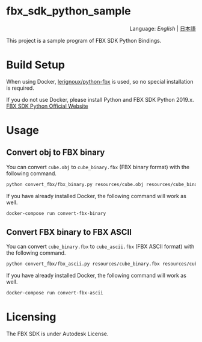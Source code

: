 # fbx_sdk_python_sample
<div style="text-align:right">Language: <i>English</i> | <a href="README_JA.md">日本語</a></div>

This project is a sample program of FBX SDK Python Bindings.

# Build Setup

When using Docker, [lerignoux/python-fbx](https://hub.docker.com/r/lerignoux/python-fbx) is used, so no special installation is required.

If you do not use Docker, please install Python and FBX SDK Python 2019.x.
[FBX SDK Python Official Website](http://help.autodesk.com/view/FBX/2019/ENU/?guid=FBX_Developer_Help_scripting_with_python_fbx_installing_python_fbx_html)



# Usage

## Convert obj to FBX binary

You can convert `cube.obj` to `cube_binary.fbx` (FBX binary format) with the following command.

```bash
python convert_fbx/fbx_binary.py resources/cube.obj resources/cube_binary.fbx
```

If you have already installed Docker, the following command will work as well.

```bash
docker-compose run convert-fbx-binary
```



## Convert FBX binary to FBX ASCII

You can convert `cube_binary.fbx` to `cube_ascii.fbx` (FBX ASCII format) with the following command.

```bash
python convert_fbx/fbx_ascii.py resources/cube_binary.fbx resources/cube_ascii.fbx
```

If you have already installed Docker, the following command will work as well.

```bash
docker-compose run convert-fbx-ascii
```



# Licensing
The FBX SDK is under Autodesk License.
